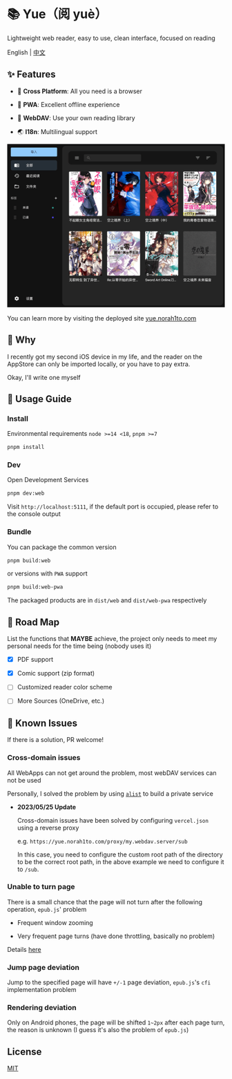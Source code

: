 # 📚 Yue（阅 yuè）

Lightweight web reader, easy to use, clean interface, focused on reading

English | [中文](./README_CN.md)

## ✨ Features

- 🚀 **Cross Platform**: All you need is a browser

- 🚀 **PWA**: Excellent offline experience

- 📁 **WebDAV**: Use your own reading library

- 🌏 **I18n**: Multilingual support

![](./res/book_list.png)

You can learn more by visiting the deployed site [yue.norah1to.com](https://yue.norah1to.com)

## 🧐 Why

I recently got my second iOS device in my life, and the reader on the AppStore can only be imported locally, or you have to pay extra.

Okay, I'll write one myself

## 🎈 Usage Guide

### Install

Environmental requirements `node >=14 <18`, `pnpm >=7`

```bash
pnpm install
```

### Dev

Open Development Services

```bash
pnpm dev:web
```

Visit `http://localhost:5111`, if the default port is occupied, please refer to the console output

### Bundle

You can package the common version

```bash
pnpm build:web
```

or versions with `PWA` support

```bash
pnpm build:web-pwa
```

The packaged products are in `dist/web` and `dist/web-pwa` respectively

## 📍 Road Map

List the functions that **MAYBE** achieve, the project only needs to meet my personal needs for the time being (nobody uses it)

- [x] PDF support

- [x] Comic support (zip format)

- [ ] Customized reader color scheme

- [ ] More Sources (OneDrive, etc.)

## 🚧 Known Issues

If there is a solution, PR welcome!

### Cross-domain issues

All WebApps can not get around the problem, most webDAV services can not be used

Personally, I solved the problem by using [`alist`](https://github.com/alist-org/alist) to build a private service

- **2023/05/25 Update**

  Cross-domain issues have been solved by configuring `vercel.json` using a reverse proxy

  e.g. `https://yue.norah1to.com/proxy/my.webdav.server/sub`

  In this case, you need to configure the custom root path of the directory to be the correct root path, in the above example we need to configure it to `/sub`.

### Unable to turn page

There is a small chance that the page will not turn after the following operation, `epub.js`' problem

- Frequent window zooming

- Very frequent page turns (have done throttling, basically no problem)

Details [here](https://github.com/NoraH1to/yue/issues/1)

### Jump page deviation

Jump to the specified page will have `+/-1` page deviation, `epub.js`'s `cfi` implementation problem

### Rendering deviation

Only on Android phones, the page will be shifted `1~2px` after each page turn, the reason is unknown (I guess it's also the problem of `epub.js`)

## License

[MIT](./LICENSE)

